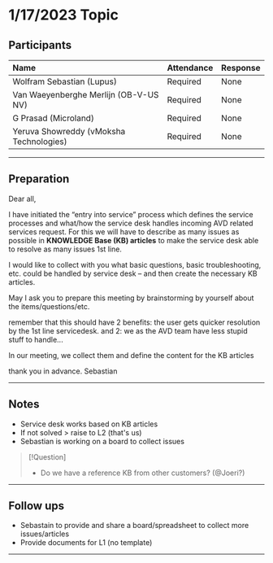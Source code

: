# 1/17/2023 Topic 
 
## Participants 
 
| Name                                    | Attendance | Response |
|:--------------------------------------- |:---------- |:-------- |
| Wolfram Sebastian (Lupus)               | Required   | None     |
| Van Waeyenberghe Merlijn (OB-V-US NV)   | Required   | None     |
| G Prasad (Microland)                    | Required   | None     |
| Yeruva Showreddy (vMoksha Technologies) | Required   | None     |


 
---- 
 
## Preparation 
 
Dear all,

I have initiated the “entry into service” process which defines the service processes and what/how the service desk handles incoming AVD related services request. For this we will have to describe as many issues as possible in **KNOWLEDGE Base (KB) articles** to make the service desk able to resolve as many issues 1st line.

I would like to collect with you what basic questions, basic troubleshooting, etc. could be handled by service desk – and then create the necessary KB articles. 

May I ask you to prepare this meeting by brainstorming by yourself about the items/questions/etc.

remember that this should have 2 benefits: the user gets quicker resolution by the 1st line servicedesk. and 2: we as the AVD team have less stupid stuff to handle...  

In our meeting, we collect them and define the content for the KB articles

thank you in advance.
Sebastian
 
---- 
 
## Notes 
 
  - Service desk works based on KB articles
  - If not solved > raise to L2 (that's us)
  - Sebastian is working on a board to collect issues

> [!Question]
>   - Do we have a reference KB from other customers? (@Joeri?)




 
---- 
 
## Follow ups 
 
  - Sebastain to provide and share a board/spreadsheet to collect more issues/articles
  - Provide documents for L1 (no template)
 
---- 
 
 